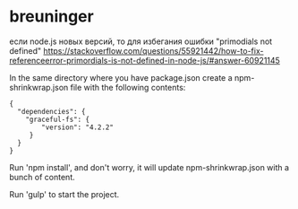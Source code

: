 # breuninger
если node.js новых версий, то для избегания ошибки "primodials not defined" 
https://stackoverflow.com/questions/55921442/how-to-fix-referenceerror-primordials-is-not-defined-in-node-js/#answer-60921145

In the same directory where you have package.json create a npm-shrinkwrap.json file with the following contents:

    {
      "dependencies": {
        "graceful-fs": {
            "version": "4.2.2"
         }
      }
    }
Run 'npm install', and don't worry, it will update npm-shrinkwrap.json with a bunch of content.

Run 'gulp' to start the project.

